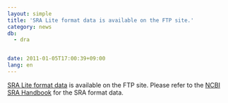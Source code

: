 ```yaml
---
layout: simple
title: 'SRA Lite format data is available on the FTP site.'
category: news
db:
  - dra


date: 2011-01-05T17:00:39+09:00
lang: en
---
```


<a href="https://ddbj.nig.ac.jp/public/ddbj_database/dra/sralite/ByExp/litesra/">SRA Lite format data</a> is available on the FTP site. Please refer to the <a href="http://www.ncbi.nlm.nih.gov/books/NBK47528/">NCBI SRA Handbook</a> for the SRA format data.
